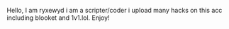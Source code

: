Hello, I am ryxewyd i am a scripter/coder i upload many hacks on this acc including blooket and 1v1.lol.
Enjoy!
